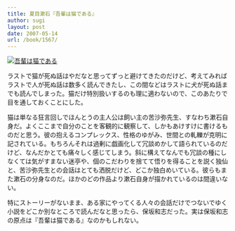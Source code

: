```yaml
---
title: 夏目漱石『吾輩は猫である』
author: sugi
layout: post
date: 2007-05-14
url: /book/1567/
---
```

<a href="http://www.amazon.co.jp/exec/obidos/ASIN/4003101014/chezsugi-22/ref=nosim/" name="amazletlink" target="_blank"><img src="http://i2.wp.com/ec2.images-amazon.com/images/I/517Y33A1VYL.SL160.jpg?w=660" alt="吾輩は猫である" class="alignleft" data-recalc-dims="1" /></a>

ラストで猫が死ぬ話はやだなと思ってずっと避けてきたのだけど、考えてみればラストで人が死ぬ話は数多く読んできたし、この間などはラストに犬が死ぬ話までも読んでしまった。猫だけ特別扱いするのも理に適わないので、このあたりで目を通しておくことにした。

猫は単なる狂言回しでほんとうの主人公は飼い主の苦沙弥先生、すなわち漱石自身だ。よくここまで自分のことを客観的に観察して、しかもあけすけに書けるものだと思う。彼の抱えるコンプレックス、性格のゆがみ、世間との軋轢が克明に記されている。もちろんそれは過剰に戯画化して冗談めかして語られているのだけど、なんだかとても痛々しく感じてしまう。斜に構えてなんでも冗談の種にしなくては気がすまない迷亭や、個のこだわりを捨てて悟りを得ることを説く独仙と、苦沙弥先生との会話はとても洒脱だけど、どこか独白めいている。彼らもまた漱石の分身なのだ。ほかのどの作品より漱石自身が描かれているのは間違いない。

特にストーリーがないまま、ある家にやってくる人々の会話だけでつないでゆく小説をどこか別なところで読んだなと思ったら、保坂和志だった。実は保坂和志の原点は『吾輩は猫である』なのかもしれない。

